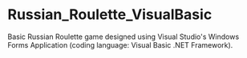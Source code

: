 # Russian_Roulette_VisualBasic
Basic Russian Roulette game designed using Visual Studio's Windows Forms Application (coding language: Visual Basic .NET Framework).
